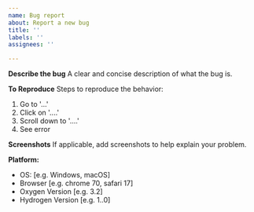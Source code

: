 ```yaml
---
name: Bug report
about: Report a new bug
title: ''
labels: ''
assignees: ''

---
```


**Describe the bug**
A clear and concise description of what the bug is.

**To Reproduce**
Steps to reproduce the behavior:
1. Go to '...'
2. Click on '....'
3. Scroll down to '....'
4. See error

**Screenshots**
If applicable, add screenshots to help explain your problem.

**Platform:**
 - OS: [e.g. Windows, macOS]
 - Browser [e.g. chrome 70, safari 17]
 - Oxygen Version [e.g. 3.2]
 - Hydrogen Version [e.g. 1..0]
